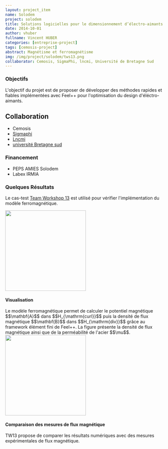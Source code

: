 ```yaml
---
layout: project_item
name: Solodem
project: solodem
title: Solutions logicielles pour le dimensionnement d’électro-aimants
date: 2014-10-01
author: vhuber
fullname: Vincent HUBER
categories: [entreprise-project]
tags: [cemosis-project]
abstract: Magnétisme et ferromagnétisme
img: /img/project/solodem/tws13.png
collaborator: Cemosis, SigmaPhi, lncmi, Université de Bretagne Sud
---
```




### Objectifs

L'objectif du projet est de proposer de développer des méthodes
rapides et fiables implémentées avec Feel++ pour l'optimisation du
design d'éléctro-aimants.

## Collaboration

- Cemosis 
- [Sigmaphi](http://www.sigmaphi.fr/)
- [Lncmi](http://www.cemosis.fr/interdisciplinary-physics-project/2015/08/17/hifimagnet/)
- [université Bretagne sud](http://www.univ-ubs.fr/)

### Financement

- PEPS AMIES Solodem
- Labex IRMIA

### Quelques Résultats

Le cas-test
[Team Workshop 13](http://www.emeraldinsight.com/doi/abs/10.1108/eb010140)
est utilisé pour vérifier l'implémentation du modèle ferromagnétique.

<div class="media">
<div class="media-left">
<a href="#">
<img class="media-object" src="/img/project/solodem/tws13.png" width="256 ">
</a>
</div>
<div class="media-body">
<h4 class="media-heading">Visualisation</h4>
 Le modèle ferromagnétique permet de calculer le potentiel magnétique $$\mathbf{A}$$ dans $$H_{\mathrm{curl}}$$ puis la densité de flux magnétique $$\mathbf{B}$$ dans $$H_{\mathrm{div}}$$ grâce au framework élément fini de Feel++. La figure présente la densité de flux magnétique  ainsi que de la perméabilité de l'acier $$\mu$$.
</div>
</div>

<div class="media">
<div class="media-left">
<a href="#">
<img class="media-object" src="/img/project/solodem/comparison.png" width="256">
</a>
</div>
<div class="media-body">

<h4 class="media-heading">Comparaison des mesures de flux magnétique</h4>

TW13 propose de comparer les résultats numériques avec des mesures
expérimentales de flux magnétique.

</div>
</div>

